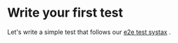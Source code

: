 # Write your first test

Let's write a simple test that follows our [e2e test systax](/docs/what/e2e.md) .

```js

```